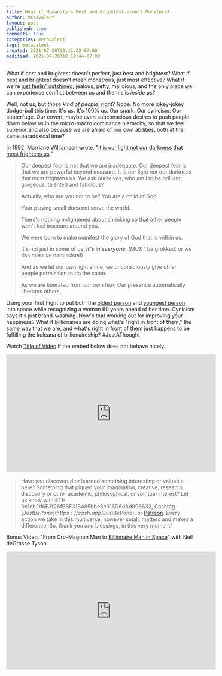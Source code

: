 ```yaml
---
title: What if Humanity's Best and Brightest aren't Monsters?
author: metavalent
layout: post
published: true
comments: true
categories: metavalent
tags: metavalent
created: 2021-07-20T10:11:32-07:00
modified: 2021-07-20T10:18:44-07:00
---
```


What if best and brightest doesn't perfect, just best and brightest? What if best and brightest doesn't mean monstrous, just most effective? What if we're [just feelin' outshined](), jealous, petty, malicious, and the only place we can experience conflict between us and them's is *inside us*?

Well, not us, but *those kind of people*, right? Nope. No more jokey-jokey dodge-ball this time. It's us. It's 100% us. Our snark. Our cynicism. Our subterfuge. Our covert, maybe even subconscious desires to push people down below us in the micro-macro dominance hierarchy, so that we feel superior and also because we are afraid of our own abilities, both at the same paradoxical time?

In 1992, Marriane Williamson wrote, "[it is our light not our darkness that most frightens us](https://explorersfoundation.org/glyphery/122.html)."

> Our deepest fear is not that we are inadequate.
> Our deepest fear is that we are powerful beyond measure.
> It is our light not our darkness that most frightens us. 
> We ask ourselves, who am I to be brilliant, gorgeous, talented and fabulous?
>
> Actually, who are you not to be?
> You are a child of God.
>
> Your playing small does not serve the world.
> 
> There's nothing enlightened about shrinking so that other people won't feel insecure around you.
> 
> We were born to make manifest the glory of God that is within us.
> 
> It's not just in some of us; ***it's in everyone***. (*MUST* be grokked, or we risk massive narcissism!)
> 
> And as we let our own light shine, we unconsciously give other people permission to do the same.
> 
> As we are liberated from our own fear,
> Our presence automatically liberates others.

Using your first flight to put both the [oldest person](https://twitter.com/nowthisnews/status/1417500293353385988) and [youngest person]() into space while recognizing a woman 60 years ahead of her time. Cynicism says it's just brand-washing. How's that working out for improving your happiness? What if billionaires are doing what's "right in front of them," the same way that we are, and what's right in front of them just happens to be fulfilling the kuleana of billionaireship? #JustAThought

Watch [Title of Video](https://www.youtu.be/BIYtYWRX6U0) if the embed below does not behave nicely.

<div class="embed-container"><iframe loading="lazy" width="560" height="315" src="https://www.youtube.com/embed/BIYtYWRX6U0" title="YouTube video player" frameborder="0" allow="accelerometer; autoplay; clipboard-write; encrypted-media; gyroscope; picture-in-picture" allowfullscreen></iframe></div>

> Have you discovered or learned something interesting or valuable here? Something that piqued your imagination, creative, research, discovery or other academic, philosophical, or spiritual interest? Let us know with ETH 0x1eb2d6E3f26fBBF31B485bbe3e316D6dAd806632, Cashtag [$JustBePono](https://cash.app/$JustBePono), or [Patreon](https://patreon.com/metavalent). Every action we take in this multiverse, however small, matters and makes a difference. So, thank you and blessings, in this very moment!

Bonus Video, "From Cro-Magnon Man to [Billionaire Man in Space](https://youtu.be/ulTQcLFNiTs)" with Neil deGrasse Tyson.

<div class="embed-container"><iframe loading="lazy" width="560" height="315" src="https://www.youtube.com/embed/ulTQcLFNiTs" title="YouTube video player" frameborder="0" allow="accelerometer; autoplay; clipboard-write; encrypted-media; gyroscope; picture-in-picture" allowfullscreen></iframe></div>

